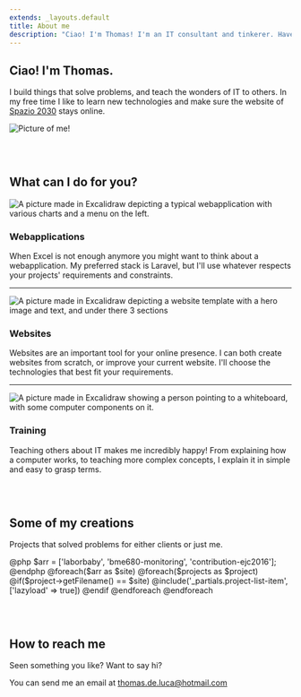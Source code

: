 ```yaml
---
extends: _layouts.default
title: About me
description: "Ciao! I'm Thomas! I'm an IT consultant and tinkerer. Have a look at the services I provide to my clients or the projects I made."
---
```


<section class="about text-center text-sm-start">
    <div class="row gx-md-5">
        <div class="col-sm-8">
            <div class="text">
                <h1 class="website-title">Ciao! I'm Thomas.</h1>
                <p>I build things that solve problems, and teach the wonders of IT to others. In my free time I like to learn new technologies and make sure the website of <a href="/portfolio/spazio-2030">Spazio 2030</a> stays online.</p>
            </div>
        </div>
        <div class="col-sm-4">
             <div class="photo">
                <img class="rounded-circle" src="/assets/img/thomas-de-luca.jpg" alt="Picture of me!">
            </div>
        </div>
    </div>
</section>

<section class="services text-center text-sm-start" style="margin-top: 75px;">
    <h2 class="mb-5">What can I do for you?</h2>
    <div class="row gx-md-5 gy-3">
        <div class="col-sm-4">
            <img src="/assets/img/webapps.svg" alt="A picture made in Excalidraw depicting a typical webapplication with various charts and a menu on the left." />
        </div>
        <div class="col-sm-8">
            <h3>Webapplications</h3>
            <p>When Excel is not enough anymore you might want to think about a webapplication. 
            My preferred stack is Laravel, but I'll use whatever respects your projects' requirements and constraints.
        </p>
        </div>
    </div>
    <hr class="my-5">
    <div class="row gx-md-5 gy-3">
        <div class="col-sm-4 order-sm-last">
            <img src="/assets/img/websites.svg" alt="A picture made in Excalidraw depicting a website template with a hero image and text, and under there 3 sections" />
        </div>
        <div class="col-sm-8 order-sm-first">
            <h3>Websites</h3>
            <p>Websites are an important tool for your online presence. I can both create websites from scratch, or improve your current website. I'll choose the technologies that best fit your requirements.</p>
        </div>
    </div>
    <hr class="my-5">
    <div class="row gx-md-5 gy-3">
        <div class="col-sm-4">
            <img src="/assets/img/training.svg" alt="A picture made in Excalidraw showing a person pointing to a whiteboard, with some computer components on it." />
        </div>
        <div class="col-sm-8">
            <h3>Training</h3>
            <p>Teaching others about IT makes me incredibly happy! From explaining how a computer works, to teaching more complex concepts, I explain it in simple and easy to grasp terms.</p>
        </div>
    </div>
</section>

<section class="portfolio text-center text-sm-start" style="margin-top: 75px;">
    <h2>Some of my creations</h2>
    <p class="mb-5">Projects that solved problems for either clients or just me.</p>
    <div class="row gy-5 gx-md-5">
        @php
        $arr = ['laborbaby', 'bme680-monitoring', 'contribution-ejc2016'];
        @endphp
        @foreach($arr as $site)
            @foreach($projects as $project)
                @if($project->getFilename() == $site)
                    @include('_partials.project-list-item', ['lazyload' => true])
                @endif
            @endforeach
        @endforeach
    </div>
</section>

<section class="contact" style="margin-top: 75px;">
    <h2>How to reach me</h2>
    <p>Seen something you like? Want to say hi?</p>
    <p>You can send me an email at <a href="mailto:thomas.de.luca@hotmail.com">thomas.de.luca@hotmail.com</a></p>
</section>

<script type="application/ld+json">
{
    "@context": "http://schema.org",
    "@type": "Person",
    "name": "Thomas de Luca",
    "url": "{{ $page->website_url }}",
    "jobTitle": "IT Consultant",
    "alumniOf": "Hogeschool van Amsterdam",
    "gender": "male",
    "birthDate": "1993-03-01",
    "image": "https://thomasdeluca.nl/assets/img/thomas-de-luca.jpg",
    "sameAs": [
        "https://www.linkedin.com/in/thomas-de-luca-b093099a/"
    ],
    "memberOf": {
        "@type": "Organization",
        "name": "Spazio 2030",
        "url": "https://spazio2030.it"
    }
}
</script>
